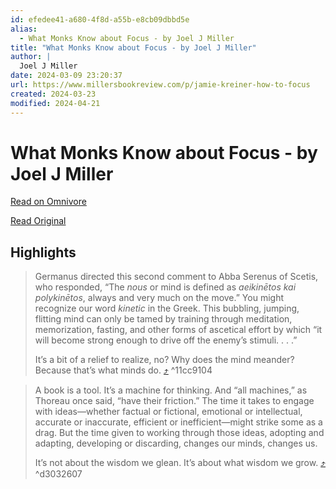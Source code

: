 ```yaml
---
id: efedee41-a680-4f8d-a55b-e8cb09dbbd5e
alias:
  - What Monks Know about Focus - by Joel J Miller
title: "What Monks Know about Focus - by Joel J Miller"
author: |
  Joel J Miller
date: 2024-03-09 23:20:37
url: https://www.millersbookreview.com/p/jamie-kreiner-how-to-focus
created: 2024-03-23
modified: 2024-04-21
---
```


# What Monks Know about Focus - by Joel J Miller

[Read on Omnivore](https://omnivore.app/me/what-monks-know-about-focus-by-joel-j-miller-18e2584b0fc)

[Read Original](https://www.millersbookreview.com/p/jamie-kreiner-how-to-focus)

## Highlights

> Germanus directed this second comment to Abba Serenus of Scetis, who responded, “The _nous_ or mind is defined as _aeikinētos kai polykinētos_, always and very much on the move.” You might recognize our word _kinetic_ in the Greek. This bubbling, jumping, flitting mind can only be tamed by training through meditation, memorization, fasting, and other forms of ascetical effort by which “it will become strong enough to drive off the enemy’s stimuli. . . .”
> 
> It’s a bit of a relief to realize, no? Why does the mind meander? Because that’s what minds do. [⤴️](https://omnivore.app/me/what-monks-know-about-focus-by-joel-j-miller-18e2584b0fc#11cc9104-cf00-437f-a8a6-872acaa71f48)  ^11cc9104

> A book is a tool. It’s a machine for thinking. And “all machines,” as Thoreau once said, “have their friction.” The time it takes to engage with ideas—whether factual or fictional, emotional or intellectual, accurate or inaccurate, efficient or inefficient—might strike some as a drag. But the time given to working through those ideas, adopting and adapting, developing or discarding, changes our minds, changes us.
> 
> It’s not about the wisdom we glean. It’s about what wisdom we grow. [⤴️](https://omnivore.app/me/what-monks-know-about-focus-by-joel-j-miller-18e2584b0fc#d3032607-19f8-4c14-b64c-efe4974a9e65)  ^d3032607

